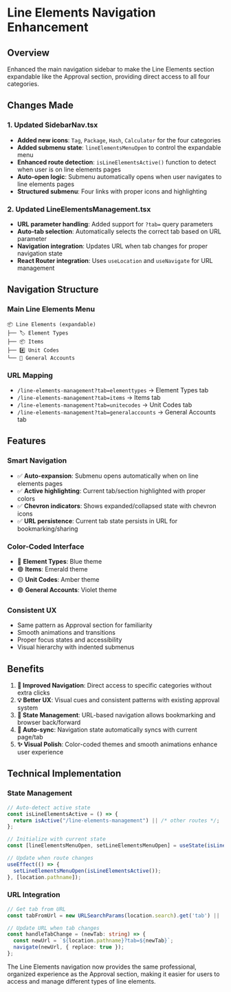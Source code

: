 # Line Elements Navigation Enhancement

## Overview
Enhanced the main navigation sidebar to make the Line Elements section expandable like the Approval section, providing direct access to all four categories.

## Changes Made

### 1. **Updated SidebarNav.tsx**
- **Added new icons**: `Tag`, `Package`, `Hash`, `Calculator` for the four categories
- **Added submenu state**: `lineElementsMenuOpen` to control the expandable menu
- **Enhanced route detection**: `isLineElementsActive()` function to detect when user is on line elements pages
- **Auto-open logic**: Submenu automatically opens when user navigates to line elements pages
- **Structured submenu**: Four links with proper icons and highlighting

### 2. **Updated LineElementsManagement.tsx**
- **URL parameter handling**: Added support for `?tab=` query parameters
- **Auto-tab selection**: Automatically selects the correct tab based on URL parameter
- **Navigation integration**: Updates URL when tab changes for proper navigation state
- **React Router integration**: Uses `useLocation` and `useNavigate` for URL management

## Navigation Structure

### **Main Line Elements Menu**
```
📦 Line Elements (expandable)
├── 🏷️ Element Types
├── 📦 Items  
├── #️⃣ Unit Codes
└── 🧮 General Accounts
```

### **URL Mapping**
- `/line-elements-management?tab=elementtypes` → Element Types tab
- `/line-elements-management?tab=items` → Items tab
- `/line-elements-management?tab=unitecodes` → Unit Codes tab
- `/line-elements-management?tab=generalaccounts` → General Accounts tab

## Features

### **Smart Navigation**
- ✅ **Auto-expansion**: Submenu opens automatically when on line elements pages
- ✅ **Active highlighting**: Current tab/section highlighted with proper colors
- ✅ **Chevron indicators**: Shows expanded/collapsed state with chevron icons
- ✅ **URL persistence**: Current tab state persists in URL for bookmarking/sharing

### **Color-Coded Interface**
- 🔵 **Element Types**: Blue theme
- 🟢 **Items**: Emerald theme  
- 🟡 **Unit Codes**: Amber theme
- 🟣 **General Accounts**: Violet theme

### **Consistent UX**
- Same pattern as Approval section for familiarity
- Smooth animations and transitions
- Proper focus states and accessibility
- Visual hierarchy with indented submenus

## Benefits

1. **🎯 Improved Navigation**: Direct access to specific categories without extra clicks
2. **💡 Better UX**: Visual cues and consistent patterns with existing approval system  
3. **📱 State Management**: URL-based navigation allows bookmarking and browser back/forward
4. **🔄 Auto-sync**: Navigation state automatically syncs with current page/tab
5. **✨ Visual Polish**: Color-coded themes and smooth animations enhance user experience

## Technical Implementation

### **State Management**
```typescript
// Auto-detect active state
const isLineElementsActive = () => {
  return isActive("/line-elements-management") || /* other routes */;
};

// Initialize with current state
const [lineElementsMenuOpen, setLineElementsMenuOpen] = useState(isLineElementsActive());

// Update when route changes
useEffect(() => {
  setLineElementsMenuOpen(isLineElementsActive());
}, [location.pathname]);
```

### **URL Integration**
```typescript
// Get tab from URL
const tabFromUrl = new URLSearchParams(location.search).get('tab') || 'elementtypes';

// Update URL when tab changes
const handleTabChange = (newTab: string) => {
  const newUrl = `${location.pathname}?tab=${newTab}`;
  navigate(newUrl, { replace: true });
};
```

The Line Elements navigation now provides the same professional, organized experience as the Approval section, making it easier for users to access and manage different types of line elements. 